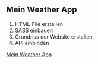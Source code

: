 Mein Weather App
----------------

1. HTML-File erstellen
2. SASS einbauen
3. Grundriss der Website erstellen
4. API einbinden

[Mein Weather App](https://weatherapp-dorissch.netlify.app/)